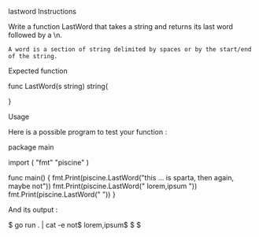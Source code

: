 lastword
Instructions

Write a function LastWord that takes a string and returns its last word followed by a \n.

    A word is a section of string delimited by spaces or by the start/end of the string.

Expected function

func LastWord(s string) string{

}

Usage

Here is a possible program to test your function :

package main

import (
	"fmt"
	"piscine"
)

func main() {
	fmt.Print(piscine.LastWord("this        ...       is sparta, then again, maybe    not"))
	fmt.Print(piscine.LastWord(" lorem,ipsum "))
	fmt.Print(piscine.LastWord(" "))
}

And its output :

$ go run . | cat -e
not$
lorem,ipsum$
$
$